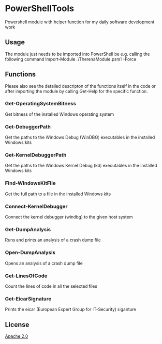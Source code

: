 # PowerShellTools

Powershell module with helper function for my daily software development work

## Usage

The module just needs to be imported into PowerShell be e.g. calling the following command
Import-Module .\TherenaModule.psm1 -Force

## Functions

Please also see the detailed descripton of the functions itself in the code or after importing 
the module by calling Get-Help for the specific function.

### Get-OperatingSystemBitness
Get bitness of the installed Windows operating system

### Get-DebuggerPath
Get the paths to the Windows Debug (WinDBG) executables in the installed Windows kits 

### Get-KernelDebuggerPath
Get the paths to the Windows Kernel Debug (kd) executables in the installed Windows kits

### Find-WindowsKitFile
Get the full path to a file in the installed Windows kits 

### Connect-KernelDebugger
Connect the kernel debugger (windbg) to the given host system

### Get-DumpAnalysis
Runs and prints an analysis of a crash dump file

### Open-DumpAnalysis
Opens an analysis of a crash dump file

### Get-LinesOfCode
Count the lines of code in all the selected files

### Get-EicarSignature
Prints the eicar (European Expert Group for IT-Security) siganture

## License

[Apache 2.0](https://github.com/Therena/PowerShellTools/blob/master/LICENSE)
